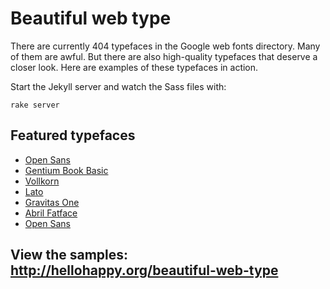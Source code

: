 # Beautiful web type

There are currently 404 typefaces in the Google web fonts directory. Many of them are awful. But there are also high-quality typefaces that deserve a closer look. Here are examples of these typefaces in action.

Start the Jekyll server and watch the Sass files with:

    rake server

## Featured typefaces

* [Open Sans](http://www.google.com/webfonts/specimen/Open+Sans)
* [Gentium Book Basic](http://www.google.com/webfonts/specimen/Gentium+Book+Basic)
* [Vollkorn](http://www.google.com/webfonts/specimen/Vollkorn)
* [Lato](http://www.google.com/webfonts/specimen/Lato)
* [Gravitas One](http://www.google.com/webfonts/specimen/Gravitas+One)
* [Abril Fatface](http://www.google.com/webfonts/specimen/Abril+Fatface)
* [Open Sans](http://www.google.com/webfonts/specimen/Open+Sans")

## View the samples: http://hellohappy.org/beautiful-web-type
